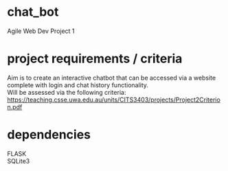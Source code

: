 # chat_bot
Agile Web Dev Project 1  
# project requirements / criteria
Aim is to create an interactive chatbot that can be accessed via a website complete with login and chat history functionality.  
Will be assessed via the following criteria: https://teaching.csse.uwa.edu.au/units/CITS3403/projects/Project2Criterion.pdf  

# dependencies
FLASK  
SQLite3
